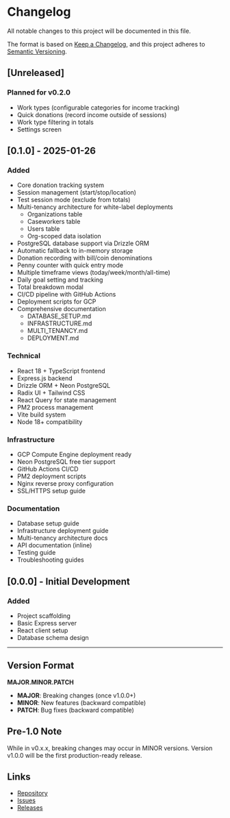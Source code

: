 # Changelog

All notable changes to this project will be documented in this file.

The format is based on [Keep a Changelog](https://keepachangelog.com/en/1.0.0/),
and this project adheres to [Semantic Versioning](https://semver.org/spec/v2.0.0.html).

## [Unreleased]

### Planned for v0.2.0
- Work types (configurable categories for income tracking)
- Quick donations (record income outside of sessions)
- Work type filtering in totals
- Settings screen

## [0.1.0] - 2025-01-26

### Added
- Core donation tracking system
- Session management (start/stop/location)
- Test session mode (exclude from totals)
- Multi-tenancy architecture for white-label deployments
  - Organizations table
  - Caseworkers table
  - Users table
  - Org-scoped data isolation
- PostgreSQL database support via Drizzle ORM
- Automatic fallback to in-memory storage
- Donation recording with bill/coin denominations
- Penny counter with quick entry mode
- Multiple timeframe views (today/week/month/all-time)
- Daily goal setting and tracking
- Total breakdown modal
- CI/CD pipeline with GitHub Actions
- Deployment scripts for GCP
- Comprehensive documentation
  - DATABASE_SETUP.md
  - INFRASTRUCTURE.md
  - MULTI_TENANCY.md
  - DEPLOYMENT.md

### Technical
- React 18 + TypeScript frontend
- Express.js backend
- Drizzle ORM + Neon PostgreSQL
- Radix UI + Tailwind CSS
- React Query for state management
- PM2 process management
- Vite build system
- Node 18+ compatibility

### Infrastructure
- GCP Compute Engine deployment ready
- Neon PostgreSQL free tier support
- GitHub Actions CI/CD
- PM2 deployment scripts
- Nginx reverse proxy configuration
- SSL/HTTPS setup guide

### Documentation
- Database setup guide
- Infrastructure deployment guide
- Multi-tenancy architecture docs
- API documentation (inline)
- Testing guide
- Troubleshooting guides

## [0.0.0] - Initial Development

### Added
- Project scaffolding
- Basic Express server
- React client setup
- Database schema design

---

## Version Format

**MAJOR.MINOR.PATCH**

- **MAJOR**: Breaking changes (once v1.0.0+)
- **MINOR**: New features (backward compatible)
- **PATCH**: Bug fixes (backward compatible)

## Pre-1.0 Note

While in v0.x.x, breaking changes may occur in MINOR versions.
Version v1.0.0 will be the first production-ready release.

## Links

- [Repository](https://github.com/mdwert42/StreetwiseeReplit)
- [Issues](https://github.com/mdwert42/StreetwiseeReplit/issues)
- [Releases](https://github.com/mdwert42/StreetwiseeReplit/releases)
